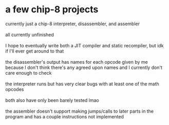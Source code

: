 # a few chip-8 projects

currently just a chip-8 interpreter, disassembler, and assembler<br><br>
all currently unfinished<br><br>
I hope to eventually write both a JIT compiler and static recompiler, but idk if I'll ever get around to that<br><br>
the disassembler's output has names for each opcode given by me because I don't think there's any agreed upon names and I currently don't care enough to check<br><br>
the interpreter runs but has very clear bugs with at least one of the math opcodes<br><br>
both also have only been barely tested lmao<br><br>
the assembler doesn't support making jumps/calls to later parts in the program and has a couple instructions not implemented<br><br>

